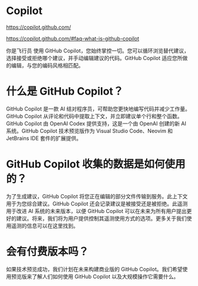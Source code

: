 # Copilot

https://copilot.github.com/

https://copilot.github.com/#faq-what-is-github-copilot


你是飞行员
使用 GitHub Copilot，您始终掌控一切。您可以循环浏览替代建议，选择接受或拒绝哪个建议，并手动编辑建议的代码。GitHub Copilot 适应您所做的编辑，与您的编码风格相匹配。


# 什么是 GitHub Copilot？

GitHub Copilot 是一款 AI 结对程序员，可帮助您更快地编写代码并减少工作量。GitHub Copilot 从评论和代码中提取上下文，并立即建议单个行和整个函数。GitHub Copilot 由 OpenAI Codex 提供支持，这是一个由 OpenAI 创建的新 AI 系统。GitHub Copilot 技术预览版作为 Visual Studio Code、Neovim 和 JetBrains IDE 套件的扩展提供。

# GitHub Copilot 收集的数据是如何使用的？

为了生成建议，GitHub Copilot 将您正在编辑的部分文件传输到服务。此上下文用于为您综合建议。GitHub Copilot 还会记录建议是被接受还是被拒绝。此遥测用于改进 AI 系统的未来版本，以便 GitHub Copilot 可以在未来为所有用户提出更好的建议。将来，我们将为用户提供控制其遥测使用方式的选项。更多关于我们使用遥测的信息可以在这里找到。

# 会有付费版本吗？

如果技术预览成功，我们计划在未来构建商业版的 GitHub Copilot。我们希望使用预览版来了解人们如何使用 GitHub Copilot 以及大规模操作它需要什么。
